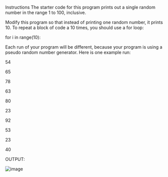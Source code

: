 Instructions
The starter code for this program prints out a single random number in the range 1 to 100, inclusive.



Modify this program so that instead of printing one random number, it prints 10. To repeat a block of code a 10  times, you should use a for loop:

for i in range(10):


Each run of your program will be different, because your program is using a pseudo random number generator. Here is one example run:

54

65

78

63

80

23

92

53

23

40

OUTPUT:

![image](https://user-images.githubusercontent.com/97858274/236990213-ea8e468d-fa4d-4956-8aaa-cc7a14fc5ad0.png)

